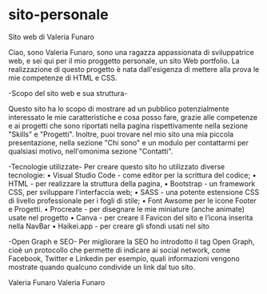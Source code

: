 # sito-personale

Sito web di Valeria Funaro

Ciao, sono Valeria Funaro, sono una ragazza appassionata di sviluppatrice web, e sei qui per il mio proggetto personale, un sito Web portfolio.
La realizzazione di questo progetto è nata dall'esigenza di mettere alla prova le mie competenze di HTML e CSS.

-Scopo del sito web e sua struttura-

Questo sito ha lo scopo di mostrare ad un pubblico potenzialmente interessato le mie caratteristiche e cosa posso fare, grazie alle competenze e ai progetti che sono riportati nella pagina rispettivamente nella sezione "Skills" e "Progetti".
Inoltre, puoi trovare nel mio sito una mia piccola presentazione, nella sezione "Chi sono" e un modulo per contattarmi per qualsiasi motivo, nell'omonima sezione "Contatti".

-Tecnologie utilizzate-
Per creare questo sito ho utilizzato diverse tecnologie:
• Visual Studio Code - come editor per la scrittura del codice;
• HTML - per realizzare la struttura della pagina,
• Bootstrap - un framework CSS, per sviluppare l'interfaccia web;
• SASS - una potente estensione CSS di livello professionale per i fogli di stile;
• Font Awsome per le icone Footer e Progetti.
• Procreate - per disegnare le mie miniature (anche animate) usate nel progetto
• Canva - per creare il Favicon del sito e l’icona inserita nella NavBar
• Haikei.app - per creare gli sfondi usati nel sito

-Open Graph e SEO-
Per migliorare la SEO ho introdotto il tag Open Graph, cioè un protocollo che permette di indicare ai social network, come Facebook, Twitter e Linkedin per esempio, quali informazioni vengono mostrate quando qualcuno condivide un link dal tuo sito.

Valeria Funaro
Valeria Funaro
